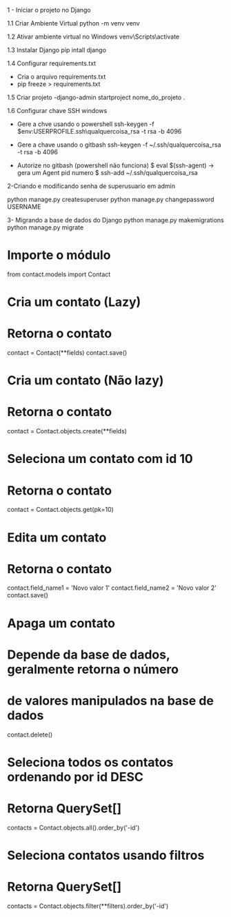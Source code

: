 1 - Iniciar o projeto no Django

1.1 Criar Ambiente Virtual
python -m venv venv

1.2 Ativar ambiente virtual no Windows
venv\Scripts\activate

1.3 Instalar Django
pip intall django

1.4 Configurar requirements.txt
- Cria o arquivo requirements.txt
- pip freeze > requirements.txt 

1.5 Criar projeto
-django-admin startproject nome_do_projeto .

1.6 Configurar chave SSH windows
- Gere a chve usando o powershell
ssh-keygen -f $env:USERPROFILE\.ssh\qualquercoisa_rsa -t rsa -b 4096

- Gere a chave usando o gitbash
ssh-keygen -f ~/.ssh/qualquercoisa_rsa -t rsa -b 4096

- Autorize no gitbash (powershell não funciona)
$ eval $(ssh-agent) -> gera um Agent pid numero
$ ssh-add ~/.ssh/qualquercoisa_rsa 

2-Criando e modificando senha de superusuario em admin

python manage.py createsuperuser
python manage.py changepassword USERNAME

3- Migrando a base de dados do Django
python manage.py makemigrations
python manage.py migrate


# Importe o módulo
from contact.models import Contact
# Cria um contato (Lazy)
# Retorna o contato
contact = Contact(**fields)
contact.save()
# Cria um contato (Não lazy)
# Retorna o contato
contact = Contact.objects.create(**fields)
# Seleciona um contato com id 10
# Retorna o contato
contact = Contact.objects.get(pk=10)
# Edita um contato
# Retorna o contato
contact.field_name1 = 'Novo valor 1'
contact.field_name2 = 'Novo valor 2'
contact.save()
# Apaga um contato
# Depende da base de dados, geralmente retorna o número
# de valores manipulados na base de dados
contact.delete()
# Seleciona todos os contatos ordenando por id DESC
# Retorna QuerySet[]
contacts = Contact.objects.all().order_by('-id')
# Seleciona contatos usando filtros
# Retorna QuerySet[]
contacts = Contact.objects.filter(**filters).order_by('-id')